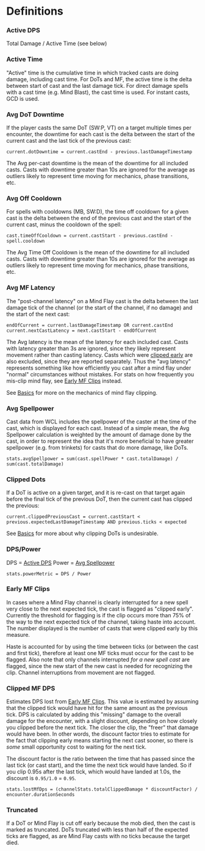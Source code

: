 # Definitions

### Active DPS

Total Damage / Active Time (see below)

### Active Time

"Active" time is the cumulative time in which tracked casts are doing damage, including cast time. For DoTs and MF, the active time is the delta
between start of cast and the last damage tick. For direct damage spells with a cast time (e.g. Mind Blast), the cast time is used. For instant casts,
GCD is used.

### Avg DoT Downtime

If the player casts the same DoT (SW:P, VT) on a target multiple times per encounter, the downtime for each cast is the delta between the start
of the current cast and the last tick of the previous cast:

```
current.dotDowntime = current.castEnd - previous.lastDamageTimestamp
```

The Avg per-cast downtime is the mean of the downtime for all included casts. Casts with downtime greater than 10s are ignored for the average 
as outliers likely to represent time moving for mechanics, phase transitions, etc.

### Avg Off Cooldown

For spells with cooldowns (MB, SW:D), the time off cooldown for a given cast is the delta between the end of the previous cast and the start of
the current cast, minus the cooldown of the spell:

```
cast.timeOffCooldown = current.castStart - previous.castEnd - spell.cooldown
```

The Avg Time Off Cooldown is the mean of the downtime for all included casts. Casts with downtime greater than 10s are ignored for the
average as outliers likely to represent time moving for mechanics, phase transitions, etc.

### Avg MF Latency

The "post-channel latency" on a Mind Flay cast is the delta between the last damage tick of the channel (or the start of the channel, if
no damage) and the start of the next cast:

```
endOfCurrent = current.lastDamageTimestamp OR current.castEnd
current.nextCastLatency = next.castStart - endOfCurrent
```

The Avg latency is the mean of the latency for each included cast. Casts with latency greater than 3s are ignored, since they likely
represent movement rather than casting latency. Casts which were [clipped early](#early-mf-clips) are also excluded, since they are reported
separately. Thus the "avg latency" represents something like how efficiently you cast after a mind flay under "normal" circumstances without
mistakes. For stats on how frequently you mis-clip mind flay, see [Early MF Clips](#early-mf-clips) instead.

See [Basics](BASICS.md) for more on the mechanics of mind flay clipping.

### Avg Spellpower

Cast data from WCL includes the spellpower of the caster at the time of the cast, which is displayed for each cast. Instead of a simple mean,
the Avg Spellpower calculation is weighted by the amount of damage done by the cast, in order to represent the idea that it's more beneficial
to have greater spellpower (e.g. from trinkets) for casts that do more damage, like DoTs.

```
stats.avgSpellpower = sum(cast.spellPower * cast.totalDamage) / sum(cast.totalDamage)
```

### Clipped Dots

If a DoT is active on a given target, and it is re-cast on that target again before the final tick of the previous DoT, then the current
cast has clipped the previous:

```
current.clippedPreviousCast = current.castStart < previous.expectedLastDamageTimestamp AND previous.ticks < expected
```

See [Basics](BASICS.md) for more about why clipping DoTs is undesirable.

### DPS/Power

DPS = [Active DPS](#active-dps)
Power = [Avg Spellpower](#avg-spellpower)

```
stats.powerMetric = DPS / Power
```

### Early MF Clips

In cases where a Mind Flay channel is clearly interrupted for a new spell very close to the next expected tick, the cast is flagged as 
"clipped early". Currently the threshold for flagging is if the clip occurs more than 75% of the way to the next expected tick of the channel, 
taking haste into account. The number displayed is the number of casts that were clipped early by this measure.

Haste is accounted for by using the time between ticks (or between the cast and first tick), therefore at least one MF ticks must
occur for the cast to be flagged. Also note that only channels interrupted *for a new spell cast* are flagged, since the new start of the new cast
is needed for recognizing the clip. Channel interruptions from movement are not flagged.

### Clipped MF DPS

Estimates DPS lost from [Early MF Clips](#early-mf-clips). This value is estimated by assuming that the clipped tick would have hit for the same
amount as the previous tick. DPS is calculated by adding this "missing" damage to the overall damage for the encounter, with a slight discount,
depending on how closely you clipped before the next tick. The closer the clip, the "freer" that damage would have been. In other words, 
the discount factor tries to estimate for the fact that clipping early means starting the next cast sooner, so there is *some* small opportunity 
cost to waiting for the next tick.

The discount factor is the ratio between the time that has passed since the last tick (or cast start), and the time the next tick would have landed.
So if you clip 0.95s after the last tick, which would have landed at 1.0s, the discount is `0.95/1.0` = `0.95`.

```
stats.lostMfDps = (channelStats.totalClippedDamage * discountFactor) / encounter.durationSeconds
```

### Truncated

If a DoT or Mind Flay is cut off early because the mob died, then the cast is marked as truncated. DoTs truncated with less than
half of the expected ticks are flagged, as are Mind Flay casts with no ticks because the target died.
